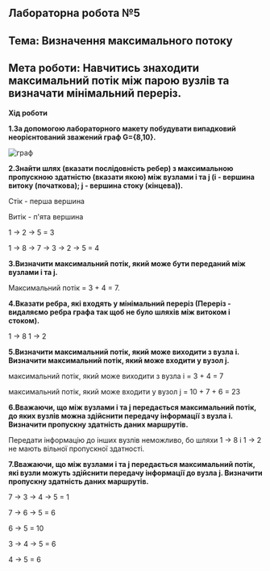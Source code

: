 ## Лабораторна робота №5
## Тема: Визначення максимального потоку
## Мета роботи: Навчитись знаходити максимальний потік між парою вузлів та визначати мінімальний переріз.

**Хід роботи**

**1.За допомогою лабораторного макету побудувати випадковий неорієнтований зважений граф G={8,10}.**

![граф](https://i.ibb.co/z2dMxLt/Screenshot-7.png)

**2.Знайти шлях (вказати послідовність ребер) з максимальною пропускною здатністю (вказати якою) між вузлами i та j (i - вершина витоку (початкова); j - вершина стоку (кінцева)).**

Стік - перша вершина

Витік - п'ята вершина

1 -> 2 -> 5 = 3

1 -> 8 -> 7 -> 3 -> 2 -> 5 = 4

**3.Визначити максимальний потік, який може бути переданий між вузлами i та j.**

Максимальний потік = 3 + 4 = 7.

**4.Вказати ребра, які входять у мінімальний переріз (Переріз - видаляємо ребра графа так щоб не було шляхів між витоком і стоком).**

1 -> 8
1 -> 2


**5.Визначити максимальний потік, який може виходити з вузла i. Визначити максимальний потік, який може входити у вузол j.**

максимальний потік, який може виходити з вузла i = 3 + 4 = 7

максимальний потік, який може входити у вузол j = 10 + 7 + 6 = 23

**6.Вважаючи, що між вузлами i та j передається максимальний потік, до яких вузлів можна здійснити передачу інформації з вузла і. Визначити пропускну здатність даних маршрутів.**

Передати інформацію до інших вузлів неможливо, бо   шляхи 1 -> 8 i 1 -> 2  не мають вільної пропускної здатності.

**7.Вважаючи, що між вузлами i та j передається максимальний потік, які вузли можуть здійснити передачу інформації до вузла j. Визначити пропускну здатність даних маршрутів.**

7 -> 3 -> 4 -> 5 = 1
 
7 -> 6 -> 5 = 6
 
6 -> 5 = 10
 
3 -> 4 -> 5 = 6

4 -> 5 = 6
